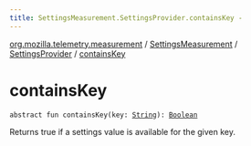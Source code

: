 ```yaml
---
title: SettingsMeasurement.SettingsProvider.containsKey - 
---
```


[org.mozilla.telemetry.measurement](../../index.html) / [SettingsMeasurement](../index.html) / [SettingsProvider](index.html) / [containsKey](./contains-key.html)

# containsKey

`abstract fun containsKey(key: `[`String`](https://kotlinlang.org/api/latest/jvm/stdlib/kotlin/-string/index.html)`): `[`Boolean`](https://kotlinlang.org/api/latest/jvm/stdlib/kotlin/-boolean/index.html)

Returns true if a settings value is available for the given key.


